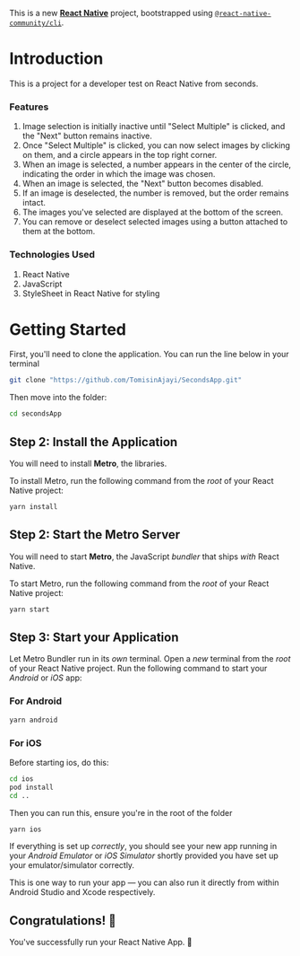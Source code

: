 This is a new [**React Native**](https://reactnative.dev) project, bootstrapped using [`@react-native-community/cli`](https://github.com/react-native-community/cli).

# Introduction
This is a project for a developer test on React Native from seconds.

### Features
1. Image selection is initially inactive until "Select Multiple" is clicked, and the "Next" button remains inactive.
2. Once "Select Multiple" is clicked, you can now select images by clicking on them, and a circle appears in the top right corner.
3. When an image is selected, a number appears in the center of the circle, indicating the order in which the image was chosen.
4. When an image is selected, the "Next" button becomes disabled.
5. If an image is deselected, the number is removed, but the order remains intact.
6. The images you've selected are displayed at the bottom of the screen.
7. You can remove or deselect selected images using a button attached to them at the bottom.
   
### Technologies Used
1. React Native
2. JavaScript
3. StyleSheet in React Native for styling

# Getting Started
First, you'll need to clone the application.
You can run the line below in your terminal
```bash
git clone "https://github.com/TomisinAjayi/SecondsApp.git"
```

Then move into the folder:
```bash
cd secondsApp
```

## Step 2: Install the Application

You will need to install **Metro**, the libraries.

To install Metro, run the following command from the _root_ of your React Native project:

```bash
yarn install
```

## Step 2: Start the Metro Server

You will need to start **Metro**, the JavaScript _bundler_ that ships _with_ React Native.

To start Metro, run the following command from the _root_ of your React Native project:

```bash
yarn start
```

## Step 3: Start your Application

Let Metro Bundler run in its _own_ terminal. Open a _new_ terminal from the _root_ of your React Native project. Run the following command to start your _Android_ or _iOS_ app:

### For Android

```bash
yarn android 
```

### For iOS
Before starting ios, do this:
```bash
cd ios
pod install
cd ..
```

Then you can run this, ensure you're in the root of the folder
```bash
yarn ios
```

If everything is set up _correctly_, you should see your new app running in your _Android Emulator_ or _iOS Simulator_ shortly provided you have set up your emulator/simulator correctly.

This is one way to run your app — you can also run it directly from within Android Studio and Xcode respectively.

## Congratulations! :tada:

You've successfully run your React Native App. :partying_face:

